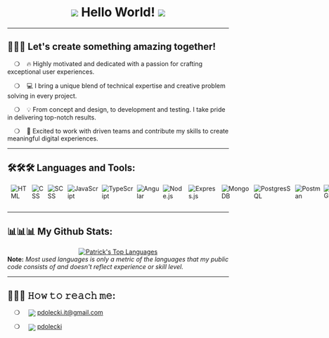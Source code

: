 <h1 align="center">
  <img src="https://raw.githubusercontent.com/MartinHeinz/MartinHeinz/master/wave.gif" width="30px">
    Hello World!
  <img src="https://raw.githubusercontent.com/MartinHeinz/MartinHeinz/master/wave.gif" width="30px">
</h1>

-----------------------------------------------------------------------------------------------------------------------------------------------------

<h2>🚀🚀🚀 Let's create something amazing together!</h2>
<p>&nbsp;&nbsp;&nbsp;&nbsp;❍&nbsp;&nbsp;&nbsp;&nbsp;🔥 Highly motivated and dedicated with a passion for crafting exceptional user experiences.</p>
<p>&nbsp;&nbsp;&nbsp;&nbsp;❍&nbsp;&nbsp;&nbsp;&nbsp;💻 I bring a unique blend of technical expertise and creative problem solving in every project.</p>
<p>&nbsp;&nbsp;&nbsp;&nbsp;❍&nbsp;&nbsp;&nbsp;&nbsp;💡 From concept and design, to development and testing. I take pride in delivering top-notch results.</p>
<p>&nbsp;&nbsp;&nbsp;&nbsp;❍&nbsp;&nbsp;&nbsp;&nbsp;👥 Excited to work with driven teams and contribute my skills to create meaningful digital experiences.</p>

-----------------------------------------------------------------------------------------------------------------------------------------------------

<h2>🛠️🛠️🛠️ Languages and Tools:</h2>
<div style="display: flex">
  &nbsp;&nbsp;
  <img src="https://www.vectorlogo.zone/logos/w3_html5/w3_html5-icon.svg" style="height:48px;" title="HTML"/>
  &nbsp;&nbsp;
  <img src="https://www.vectorlogo.zone/logos/w3_css/w3_css-icon.svg" style="height:48px;" title="CSS"/>
  &nbsp;&nbsp;
  <img src="https://www.vectorlogo.zone/logos/sass-lang/sass-lang-icon.svg" style="height:48px;" title="SCSS"/>
  &nbsp;&nbsp;
  <img src="https://www.vectorlogo.zone/logos/javascript/javascript-icon.svg" style="height:48px;" title="JavaScript"/>
  &nbsp;&nbsp;
  <img src="https://www.vectorlogo.zone/logos/typescriptlang/typescriptlang-icon.svg" style="height:48px;" title="TypeScript"/>
  &nbsp;&nbsp;
  <img src="https://www.vectorlogo.zone/logos/angular/angular-icon.svg" style="height:48px;" title="Angular"/>
  &nbsp;&nbsp;
  <img src="https://www.vectorlogo.zone/logos/nodejs/nodejs-icon.svg" style="height:48px;" title="Node.js"/>
  &nbsp;&nbsp;
  <img src="https://www.vectorlogo.zone/logos/expressjs/expressjs-icon.svg" style="height:48px;" title="Express.js"/>
  &nbsp;&nbsp;
  <img src="https://www.vectorlogo.zone/logos/mongodb/mongodb-icon.svg" style="height:48px;" title="MongoDB"/>
  &nbsp;&nbsp;
  <img src="https://www.vectorlogo.zone/logos/postgresql/postgresql-icon.svg" style="height:48px;" title="PostgresSQL"/>
  &nbsp;&nbsp;
  <img src="https://www.vectorlogo.zone/logos/getpostman/getpostman-icon.svg" style="height:48px;" title="Postman"/>
  &nbsp;&nbsp;
  <img src="https://www.vectorlogo.zone/logos/git-scm/git-scm-icon.svg" style="height:48px;" title="Git"/>
  &nbsp;&nbsp;
  <img src="https://www.vectorlogo.zone/logos/github/github-icon.svg" style="height:48px;" title="Github"/>
  &nbsp;&nbsp;
  <img src="https://www.vectorlogo.zone/logos/npmjs/npmjs-icon.svg" style="height:48px;" title="Npm"/>
  &nbsp;&nbsp;
  <img src="https://raw.githubusercontent.com/vscode-icons/vscode-icons/23484f41d6852846e74f65320691203644291341/icons/file_type_light_nx.svg" style="height:48px;" title="Nx"/>
  &nbsp;&nbsp;
  <img src="https://www.vectorlogo.zone/logos/nestjs/nestjs-icon.svg" style="height:48px;" title="Nest.js"/>
  &nbsp;&nbsp;
  <img src="https://raw.githubusercontent.com/vscode-icons/vscode-icons/23484f41d6852846e74f65320691203644291341/icons/file_type_storybook.svg" style="height:48px;" title="StoryBook"/>
  &nbsp;&nbsp;
  <img src="https://www.vectorlogo.zone/logos/microsoft_azure/microsoft_azure-icon.svg" style="height:48px;" title="Azure"/>
  &nbsp;&nbsp;
  <img src="https://www.vectorlogo.zone/logos/jasmine/jasmine-icon.svg" style="height:48px;" title="Jasmine"/>
  &nbsp;&nbsp;
  <img src="https://www.vectorlogo.zone/logos/js_webpack/js_webpack-icon.svg" style="height:48px;" title="Webpack"/>
  &nbsp;&nbsp;
  <img src="https://www.vectorlogo.zone/logos/amazon_aws/amazon_aws-icon.svg" style="height:48px;" title="AWS"/>
  &nbsp;&nbsp;
  <img src="https://www.vectorlogo.zone/logos/tailwindcss/tailwindcss-icon.svg" style="height:48px;" title="Tailwind"/>
  &nbsp;&nbsp;
  <img src="https://www.vectorlogo.zone/logos/figma/figma-icon.svg" style="height:48px;" title="Figma"/>
  &nbsp;&nbsp;
  <img src="https://www.vectorlogo.zone/logos/docker/docker-icon.svg" style="height:48px;" title="Docker"/>
  &nbsp;&nbsp;
  <img src="https://www.vectorlogo.zone/logos/webassembly/webassembly-icon.svg" style="height:48px;" title="WebAssembly"/>
  &nbsp;&nbsp;
  <img src="https://www.vectorlogo.zone/logos/rust-lang/rust-lang-icon.svg" style="height:48px;" title="Rust"/>
  &nbsp;&nbsp;
  <img src="https://www.vectorlogo.zone/logos/gitlab/gitlab-icon.svg" style="height:48px;" title="GitLab"/>
  &nbsp;&nbsp;
  <img src="https://www.vectorlogo.zone/logos/socketio/socketio-icon.svg" style="height:48px;" title="Socket.io"/>
  &nbsp;&nbsp;
  <img src="https://www.vectorlogo.zone/logos/jestjsio/jestjsio-icon.svg" style="height:48px;" title="Jest"/>
  &nbsp;&nbsp;
  <img src="https://www.vectorlogo.zone/logos/graphql/graphql-icon.svg" style="height:48px;" title="GraphQL"/>
  &nbsp;&nbsp;
  <img src="https://upload.vectorlogo.zone/logos/sveltetechnology/images/fc06c9b6-d01c-4e1f-82be-557ad5f65d6e.svg" style="height:48px;" title="Svelte"/>
  &nbsp;&nbsp;
</div>
  
-----------------------------------------------------------------------------------------------------------------------------------------------------

<h2>📊📊📊 My Github Stats:</h2>
<div align="center"> 
  <a href="https://github.com/pdolecki/github-readme-stats"><img alt="Patrick's Top Languages" src="https://github-readme-stats.vercel.app/api/top-langs/?username=pdolecki&langs_count=8&count_private=true&layout=compact&theme=react&hide_border=true&bg_color=0D1117" /></a>
</div>
<b>Note:</b><em> Most used languages is only a metric of the languages that my public code consists of and doesn't reflect experience or skill level.</em>

-----------------------------------------------------------------------------------------------------------------------------------------------------

<h2>📧📧📧 𝙷𝚘𝚠 𝚝𝚘 𝚛𝚎𝚊𝚌𝚑 𝚖𝚎:</h2>
    
&nbsp;&nbsp;&nbsp;&nbsp;❍&nbsp;&nbsp;&nbsp;&nbsp;
[<img align="center" width="24px" src="https://img.icons8.com/color/48/000000/gmail.png" />][gmail] pdolecki.it@gmail.com
    
&nbsp;&nbsp;&nbsp;&nbsp;❍&nbsp;&nbsp;&nbsp;&nbsp;
[<img align="center" width="28px" src="https://img.icons8.com/color/48/000000/linkedin.png" />][linkedin] [pdolecki][linkedin]

[linkedin]: https://linkedin.com/in/pdolecki
[gmail]: mailto:pdolecki.it@gmail.com


